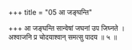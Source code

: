 +++
title = "05 आ जङ्घन्ति"

+++
आ जङ्घन्ति सान्वेषां जघनां उप जिघ्नते ।  
अश्वाजनि प्र चोदयाश्वान् समत्सु पादय ॥ ५ ॥
